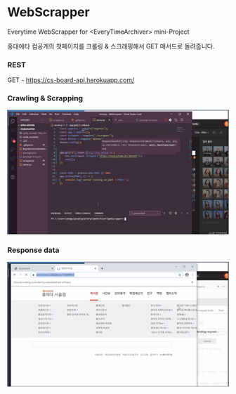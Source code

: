 # WebScrapper
Everytime WebScrapper for &lt;EveryTimeArchiver> mini-Project

홍대에타 컴공게의 첫페이지를 크롤링 & 스크래핑해서 GET 매서드로 돌려줍니다.

### REST
GET - https://cs-board-api.herokuapp.com/


### Crawling & Scrapping
![Image of scrapping](https://raw.githubusercontent.com/wonAdam/WebScrapper/master/ezgif-6-b467455bb803.gif)




### Response data
![Image of response data](https://raw.githubusercontent.com/wonAdam/WebScrapper/master/ezgif.com-video-to-gif%20(1).gif)
